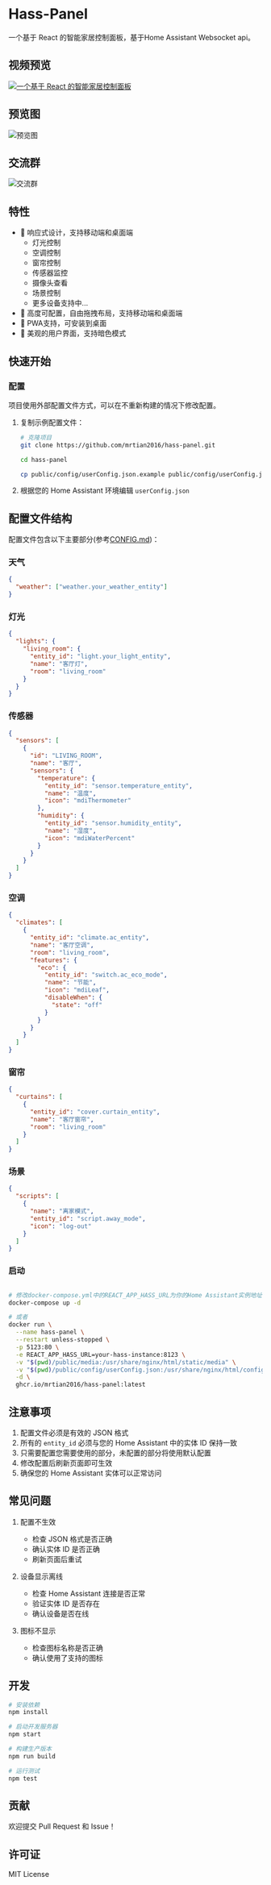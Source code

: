 # Hass-Panel

一个基于 React 的智能家居控制面板，基于Home Assistant Websocket api。

## 视频预览
[![一个基于 React 的智能家居控制面板](https://img.youtube.com/vi/H6tz_ZBFPSM/0.jpg)](https://youtu.be/H6tz_ZBFPSM)


## 预览图
![预览图](./screenshots/iShot_2025-01-22_15.40.25.png)

## 交流群

![交流群](./screenshots/IMG_4918.JPG)

## 特性

- 📱 响应式设计，支持移动端和桌面端
  - 灯光控制
  - 空调控制
  - 窗帘控制
  - 传感器监控
  - 摄像头查看
  - 场景控制
  - 更多设备支持中...
- 🔧 高度可配置，自由拖拽布局，支持移动端和桌面端
- 🚀 PWA支持，可安装到桌面
- 🎨 美观的用户界面，支持暗色模式

## 快速开始

### 配置

项目使用外部配置文件方式，可以在不重新构建的情况下修改配置。

1. 复制示例配置文件：
   ```bash
   # 克隆项目
   git clone https://github.com/mrtian2016/hass-panel.git

   cd hass-panel
   
   cp public/config/userConfig.json.example public/config/userConfig.json
   ```

2. 根据您的 Home Assistant 环境编辑 `userConfig.json`


## 配置文件结构

配置文件包含以下主要部分(参考[CONFIG.md](./CONFIG.md))：

### 天气
```json
{
  "weather": ["weather.your_weather_entity"]
}
```

### 灯光
```json
{
  "lights": {
    "living_room": {
      "entity_id": "light.your_light_entity",
      "name": "客厅灯",
      "room": "living_room"
    }
  }
}
```

### 传感器
```json
{
  "sensors": [
    {
      "id": "LIVING_ROOM",
      "name": "客厅",
      "sensors": {
        "temperature": {
          "entity_id": "sensor.temperature_entity",
          "name": "温度",
          "icon": "mdiThermometer"
        },
        "humidity": {
          "entity_id": "sensor.humidity_entity",
          "name": "湿度",
          "icon": "mdiWaterPercent"
        }
      }
    }
  ]
}
```

### 空调
```json
{
  "climates": [
    {
      "entity_id": "climate.ac_entity",
      "name": "客厅空调",
      "room": "living_room",
      "features": {
        "eco": {
          "entity_id": "switch.ac_eco_mode",
          "name": "节能",
          "icon": "mdiLeaf",
          "disableWhen": {
            "state": "off"
          }
        }
      }
    }
  ]
}
```

### 窗帘
```json
{
  "curtains": [
    {
      "entity_id": "cover.curtain_entity",
      "name": "客厅窗帘",
      "room": "living_room"
    }
  ]
}
```

### 场景
```json
{
  "scripts": [
    {
      "name": "离家模式",
      "entity_id": "script.away_mode",
      "icon": "log-out"
    }
  ]
}
```


### 启动

```bash

# 修改docker-compose.yml中的REACT_APP_HASS_URL为你的Home Assistant实例地址, 然后启动
docker-compose up -d

# 或者
docker run \
  --name hass-panel \
  --restart unless-stopped \
  -p 5123:80 \
  -e REACT_APP_HASS_URL=your-hass-instance:8123 \
  -v "$(pwd)/public/media:/usr/share/nginx/html/static/media" \
  -v "$(pwd)/public/config/userConfig.json:/usr/share/nginx/html/config/userConfig.json" \
  -d \
  ghcr.io/mrtian2016/hass-panel:latest
```


## 注意事项

1. 配置文件必须是有效的 JSON 格式
2. 所有的 `entity_id` 必须与您的 Home Assistant 中的实体 ID 保持一致
3. 只需要配置您需要使用的部分，未配置的部分将使用默认配置
4. 修改配置后刷新页面即可生效
5. 确保您的 Home Assistant 实体可以正常访问

## 常见问题

1. 配置不生效
   - 检查 JSON 格式是否正确
   - 确认实体 ID 是否正确
   - 刷新页面后重试

2. 设备显示离线
   - 检查 Home Assistant 连接是否正常
   - 验证实体 ID 是否存在
   - 确认设备是否在线

3. 图标不显示
   - 检查图标名称是否正确
   - 确认使用了支持的图标

## 开发

```bash
# 安装依赖
npm install

# 启动开发服务器
npm start

# 构建生产版本
npm run build

# 运行测试
npm test
```

## 贡献

欢迎提交 Pull Request 和 Issue！

## 许可证

MIT License

